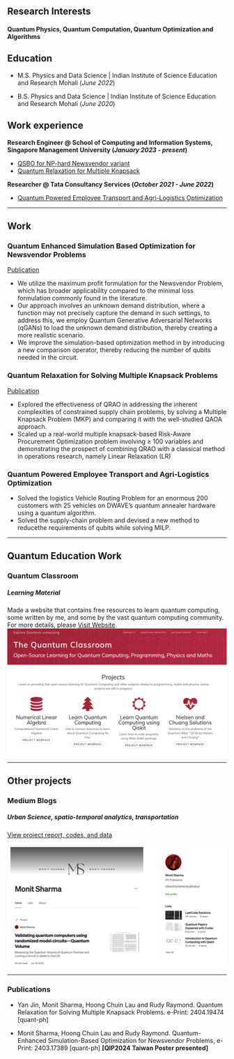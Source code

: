 ## Research Interests

#### Quantum Physics, Quantum Computation, Quantum Optimization and Algorithms



## Education							       		
- M.S.  Physics and Data Science	| Indian Institute of Science Education and Research Mohali (_June 2022_)	 			        		

- B.S.  Physics and Data Science    | Indian Institute of Science Education and Research Mohali (_June 2020_)

## Work experience 
**Research Engineer @ School of Computing and Information Systems, Singapore Management University (_January 2023 - present_)**
- [QSBO for NP-hard Newsvendor variant](#qsbo)
- [Quantum Relaxation for Multiple Knapsack](#qrao)


**Researcher @ Tata Consultancy Services (_October 2021 - June 2022_)**  
- [Quantum Powered Employee Transport and Agri-Logistics Optimization](#tcs)
  
---


## Work
<a name="qsbo"></a>
### Quantum Enhanced Simulation Based Optimization for Newsvendor Problems

[Publication](https://arxiv.org/abs/2403.17389)  

- We utilize the maximum profit formulation for the Newsvendor Problem, which has broader applicability compared to the minimal loss formulation commonly found in the literature.
- Our approach involves an unknown demand distribution, where a function may not precisely capture the demand in such settings, to address this, we employ Quantum Generative Adversarial Networks (qGANs) to load the unknown demand distribution, thereby creating a more realistic scenario.
- We improve the simulation-based optimization method in by introducing a new comparison operator, thereby reducing the number of qubits needed in the circuit.

<a name="qrao"></a>
### Quantum Relaxation for Solving Multiple Knapsack Problems

[Publication](https://arxiv.org/abs/2404.19474)

- Explored the effectiveness of QRAO in addressing the inherent complexities of constrained supply chain problems, by solving a Multiple Knapsack Problem (MKP) and comparing it with the well-studied QAOA approach.
- Scaled up a real-world multiple knapsack-based Risk-Aware Procurement Optimization problem involving ≥ 100 variables and demonstrating the prospect of combining QRAO with a classical method in operations research, namely Linear Relaxation (LR)


<a name="tcs"></a>
### Quantum Powered Employee Transport and Agri-Logistics Optimization


- Solved the logistics Vehicle Routing Problem for an enormous 200 customers with 25 vehicles on DWAVE’s quantum annealer hardware using a quantum algorithm.
- Solved the supply-chain problem and devised a new method to reducethe requirements of qubits while solving MILP.


---


## Quantum Education Work

### Quantum Classroom
##### Learning Material

Made a website that contains free resources to learn quantum computing, some written by me, and some by the vast quantum computing community. For more details, please [Visit Website](https://monitsharma.github.io).
![MediumBlogs](assets/imgs/website.png)

---


## Other projects

### Medium Blogs
##### Urban Science, spatio-temporal analytics, transportation
[View project report, codes, and data](https://medium.com/@_monitsharma)<br>
<br>
![MediumBlogs](assets/imgs/medium.png)



---

### Publications
- Yan Jin, Monit Sharma, Hoong Chuin Lau and Rudy Raymond. Quantum Relaxation for Solving Multiple Knapsack Problems. e-Print: 2404.19474 [quant-ph]

- Monit Sharma, Hoong Chuin Lau and Rudy Raymond. Quantum-Enhanced Simulation-Based Optimization for Newsvendor Problems, 
e-Print: 2403.17389 [quant-ph] **[QIP2024 Taiwan Poster presented]**





 




  


